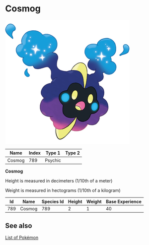 # Cosmog


![Cosmog](images/789.png)

| **Name** | **Index** | **Type 1** | **Type 2** |
|----|----|----|----|
| Cosmog | 789 | Psychic  |  |

**Cosmog** 


Height is measured in decimeters (1/10th of a meter)

Weight is measured in hectograms (1/10th of a kilogram)

| **Id** | **Name** | **Species Id** | **Height** | **Weight** | **Base Experience** |
|--------|----------|----------------|------------|------------|---------------------|
| 789 | Cosmog | 789 | 2 | 1 | 40 |


## See also

[List of Pokémon](../pokemon.md)
